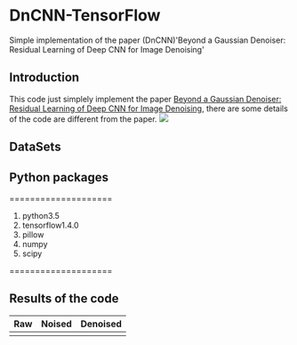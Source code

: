 # DnCNN-TensorFlow
Simple implementation of the paper (DnCNN)'Beyond a Gaussian Denoiser: Residual Learning of Deep CNN for Image Denoising'
## Introduction
This code just simplely implement the paper [Beyond a Gaussian Denoiser: Residual Learning of Deep CNN for Image Denoising](http://cn.arxiv.org/pdf/1608.03981), there are some details of the code are different from the paper.
![](xxxx)
## DataSets

## Python packages
====================
1. python3.5
2. tensorflow1.4.0
3. pillow
4. numpy
5. scipy

====================
## Results of the code
|Raw|Noised|Denoised|
|-|-|-|
||||

